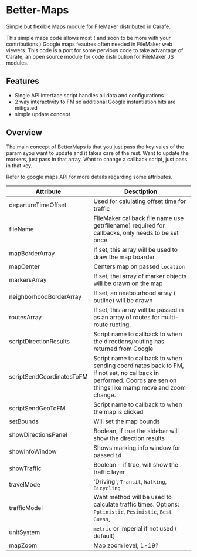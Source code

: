 # Better-Maps
Simple but flexible Maps module for FileMaker distributed in Carafe. 

This simple maps code allows most ( and soon to be more with your contributions ) Google maps feautres often needed in FileMaker web viewers. This code is a port for some pervious code to take advantage of Carafe, an open source module for code distribution for FileMaker JS modules.

## Features
- Single API interface script handles all data and configurations
- 2 way interactivity to FM so additional Google instantiation hits are mitigated
- simple update concept

## Overview
The main concept of BetterMaps is that you just pass the key:vales of the param syou want to update and it takes care of the rest. Want to update the markers, just pass in that array. Want to change a callback script, just pass in that key.

Refer to google maps API for more details regarding some attributes.

 Attribute  | Desctiption |
| ------------- | ------------- |
| departureTimeOffset  |  Used for calulating offset time for traffic |
| fileName  | FileMaker callback file name use get(filename) required for callbacks, only needs to be set once.  |
| mapBorderArray | If set, this array will be used to draw the map boarder |
| mapCenter | Centers map on passed `location` |
| markersArray | If set, thei array of marker objects will be drawn on the map |
| neighborhoodBorderArray | If set, an neabourhood array ( outline) will be drawn |
| routesArray | If set, this array will be passed in as an array of routes for multi-route ruoting.|
| scriptDirectionResults | Script name to callback to when the directions/routing has returned from Google |
| scriptSendCoordinatesToFM |Script name to callback to when sending coordinates back to FM, if not set, no callback in performed. Coords are sen on things like mamp move and zoom change.|
| scriptSendGeoToFM | Script name to callback to when the map is clicked |
| setBounds  | Will set the map bounds   |\
| showDirectionsPanel | Boolean, if true the sidebar will show the direction results |
| showInfoWindow | Shows marking info window for passed `id` |
| showTraffic  | Boolean - if true, will show the traffic layer  |
| travelMode  | 'Driving', `Transit`, `Walking`, `Bicycling`  |
| trafficModel | Waht method will be used to calculate traffic times. Options:  `Pptinistic`, `Pesimistic`, `Best Guess`,  |
| unitSystem  | `metric` or imperial if not used ( default)|
| mapZoom | Map zoom level, 1-19? |
